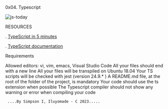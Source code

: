 0x04. Typescript

![js-today](https://github.com/simpsonismade24d/alx-frontend-javascript/assets/111156398/0e5dba54-4e6c-4dbc-8750-a4df95f7eeef)



RESOURCES

. [TypeScript in 5 minutes](https://intranet.alxswe.com/rltoken/iRzgJkkaCRQdVlrERbY1Og)

. [TypeScript documentation](https://intranet.alxswe.com/rltoken/U2ehqajGPvrABFnDyF0tvQ)


Requirements

Allowed editors: vi, vim, emacs, Visual Studio Code
All your files should end with a new line
All your files will be transpiled on Ubuntu 18.04
Your TS scripts will be checked with jest (version 24.9.* )
A README.md file, at the root of the folder of the project, is mandatory
Your code should use the ts extension when possible
The Typescript compiler should not show any warning or error when compiling your code

     ....By Simpson I, Iluyomade - C 2023.....
